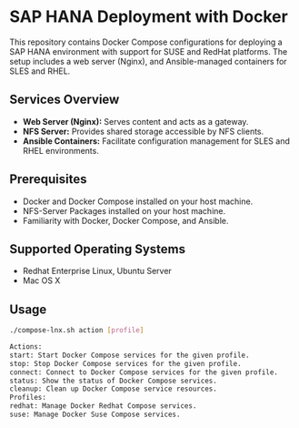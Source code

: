 # SAP HANA Deployment with Docker

This repository contains Docker Compose configurations for deploying a SAP HANA environment with support for SUSE and RedHat platforms. The setup includes a web server (Nginx), and Ansible-managed containers for SLES and RHEL.

## Services Overview

- **Web Server (Nginx):** Serves content and acts as a gateway.
- **NFS Server:** Provides shared storage accessible by NFS clients.
- **Ansible Containers:** Facilitate configuration management for SLES and RHEL environments.

## Prerequisites

- Docker and Docker Compose installed on your host machine.
- NFS-Server Packages installed on your host machine.
- Familiarity with Docker, Docker Compose, and Ansible.

## Supported Operating Systems

- Redhat Enterprise Linux, Ubuntu Server
- Mac OS X

## Usage

```bash
./compose-lnx.sh action [profile]

Actions:
start: Start Docker Compose services for the given profile.
stop: Stop Docker Compose services for the given profile.
connect: Connect to Docker Compose services for the given profile.
status: Show the status of Docker Compose services.
cleanup: Clean up Docker Compose service resources.
Profiles:
redhat: Manage Docker Redhat Compose services.
suse: Manage Docker Suse Compose services.